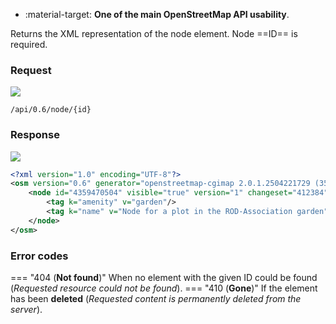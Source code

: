 <div class="grid cards" markdown>

- :material-target: **One of the main OpenStreetMap API usability**.

</div>

Returns the XML representation of the node element. Node ==ID== is required.

### Request

![](https://img.shields.io/badge/GET-green)

```
/api/0.6/node/{id}
```

### Response

![](https://img.shields.io/badge/Response-200%20OK-brightgreen)

``` xml linenums="1" hl_lines="3"
<?xml version="1.0" encoding="UTF-8"?>
<osm version="0.6" generator="openstreetmap-cgimap 2.0.1.2504221729 (3523567 faffy.openstreetmap.org)" copyright="OpenStreetMap and contributors" attribution="http://www.openstreetmap.org/copyright" license="http://opendatacommons.org/licenses/odbl/1-0/">
    <node id="4359470504" visible="true" version="1" changeset="412384" timestamp="2025-04-23T11:36:48Z" user="JayStecki" uid="22098" lat="50.8038794" lon="16.2646154">
        <tag k="amenity" v="garden"/>
        <tag k="name" v="Node for a plot in the ROD-Association garden"/>
    </node>
</osm>
```

### Error codes

=== "404 (**Not found**)"
    When no element with the given ID could be found (*Requested resource could not be found*).
=== "410 (**Gone**)"
    If the element has been **deleted** (*Requested content is permanently deleted from the server*).<!--niepotrzebne pogrubienie-->